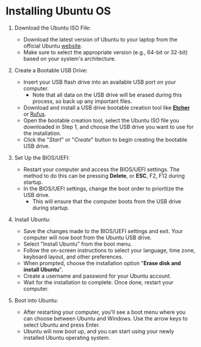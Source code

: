 # Installing Ubuntu OS

1. Download the Ubuntu ISO File:
    - Download the latest version of Ubuntu to your laptop from the official Ubuntu [website](https://ubuntu.com/download).
    - Make sure to select the appropriate version (e.g., 64-bit or 32-bit) based on your system's architecture.
2. Create a Bootable USB Drive:
    - Insert your USB flash drive into an available USB port on your computer.
        - Note that all data on the USB drive will be erased during this process, so back up any important files.
    - Download and install a USB drive bootable creation tool like [__Etcher__](https://www.balena.io/etcher/) or [Rufus](https://rufus.ie/).
    - Open the bootable creation tool, select the Ubuntu ISO file you downloaded in Step 1, and choose the USB drive you want to use for the installation.
    - Click the "_Start_" or "_Create_" button to begin creating the bootable USB drive.

3. Set Up the BIOS/UEFI:
    - Restart your computer and access the BIOS/UEFI settings. The method to do this can be pressing __Delete__, or __ESC__, F2, F12 during startup.
    - In the BIOS/UEFI settings, change the boot order to prioritize the USB drive. 
        - This will ensure that the computer boots from the USB drive during startup.

4. Install Ubuntu:
    - Save the changes made to the BIOS/UEFI settings and exit. Your computer will now boot from the Ubuntu USB drive.
    - Select "Install Ubuntu" from the boot menu.
    - Follow the on-screen instructions to select your language, time zone, keyboard layout, and other preferences.
    - When prompted, choose the installation option "__Erase disk and install Ubuntu__". 
    - Create a username and password for your Ubuntu account.
    - Wait for the installation to complete. Once done, restart your computer.

5. Boot into Ubuntu:
    - After restarting your computer, you'll see a boot menu where you can choose between Ubuntu and Windows. Use the arrow keys to select Ubuntu and press Enter.
    - Ubuntu will now boot up, and you can start using your newly installed Ubuntu operating system.